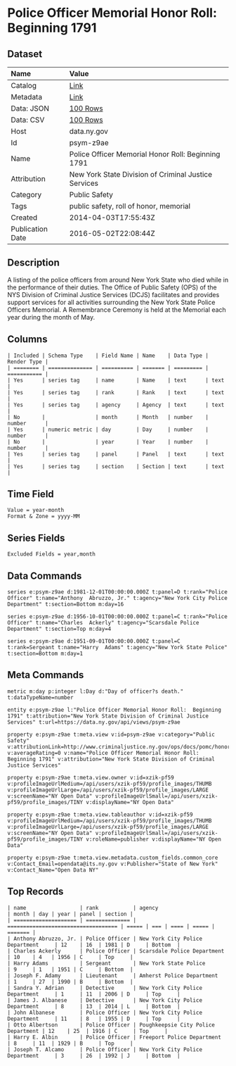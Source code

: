 # Police Officer Memorial Honor Roll: Beginning 1791

## Dataset

| Name | Value |
| :--- | :---- |
| Catalog | [Link](https://catalog.data.gov/dataset/police-officer-memorial-honor-roll-beginning-1791) |
| Metadata | [Link](https://data.ny.gov/api/views/psym-z9ae) |
| Data: JSON | [100 Rows](https://data.ny.gov/api/views/psym-z9ae/rows.json?max_rows=100) |
| Data: CSV | [100 Rows](https://data.ny.gov/api/views/psym-z9ae/rows.csv?max_rows=100) |
| Host | data.ny.gov |
| Id | psym-z9ae |
| Name | Police Officer Memorial Honor Roll: Beginning 1791 |
| Attribution | New York State Division of Criminal Justice Services |
| Category | Public Safety |
| Tags | public safety, roll of honor, memorial |
| Created | 2014-04-03T17:55:43Z |
| Publication Date | 2016-05-02T22:08:44Z |

## Description

A listing of the police officers from around New York State who died while in the performance of their duties.  The Office of Public Safety (OPS) of the NYS Division of Criminal Justice Services (DCJS) facilitates and provides support services for all activities surrounding the New York State Police Officers Memorial.  A Remembrance Ceremony is held at the Memorial each year during the month of May.

## Columns

```ls
| Included | Schema Type    | Field Name | Name    | Data Type | Render Type |
| ======== | ============== | ========== | ======= | ========= | =========== |
| Yes      | series tag     | name       | Name    | text      | text        |
| Yes      | series tag     | rank       | Rank    | text      | text        |
| Yes      | series tag     | agency     | Agency  | text      | text        |
| No       |                | month      | Month   | number    | number      |
| Yes      | numeric metric | day        | Day     | number    | number      |
| No       |                | year       | Year    | number    | number      |
| Yes      | series tag     | panel      | Panel   | text      | text        |
| Yes      | series tag     | section    | Section | text      | text        |
```

## Time Field

```ls
Value = year-month
Format & Zone = yyyy-MM
```

## Series Fields

```ls
Excluded Fields = year,month
```

## Data Commands

```ls
series e:psym-z9ae d:1981-12-01T00:00:00.000Z t:panel=D t:rank="Police Officer" t:name="Anthony  Abruzzo, Jr." t:agency="New York City Police Department" t:section=Bottom m:day=16

series e:psym-z9ae d:1956-10-01T00:00:00.000Z t:panel=C t:rank="Police Officer" t:name="Charles  Ackerly" t:agency="Scarsdale Police Department" t:section=Top m:day=4

series e:psym-z9ae d:1951-09-01T00:00:00.000Z t:panel=C t:rank=Sergeant t:name="Harry  Adams" t:agency="New York State Police" t:section=Bottom m:day=1
```

## Meta Commands

```ls
metric m:day p:integer l:Day d:"Day of officer?s death." t:dataTypeName=number

entity e:psym-z9ae l:"Police Officer Memorial Honor Roll:  Beginning 1791" t:attribution="New York State Division of Criminal Justice Services" t:url=https://data.ny.gov/api/views/psym-z9ae

property e:psym-z9ae t:meta.view v:id=psym-z9ae v:category="Public Safety" v:attributionLink=http://www.criminaljustice.ny.gov/ops/docs/pomc/honorroll.pdf v:averageRating=0 v:name="Police Officer Memorial Honor Roll:  Beginning 1791" v:attribution="New York State Division of Criminal Justice Services"

property e:psym-z9ae t:meta.view.owner v:id=xzik-pf59 v:profileImageUrlMedium=/api/users/xzik-pf59/profile_images/THUMB v:profileImageUrlLarge=/api/users/xzik-pf59/profile_images/LARGE v:screenName="NY Open Data" v:profileImageUrlSmall=/api/users/xzik-pf59/profile_images/TINY v:displayName="NY Open Data"

property e:psym-z9ae t:meta.view.tableauthor v:id=xzik-pf59 v:profileImageUrlMedium=/api/users/xzik-pf59/profile_images/THUMB v:profileImageUrlLarge=/api/users/xzik-pf59/profile_images/LARGE v:screenName="NY Open Data" v:profileImageUrlSmall=/api/users/xzik-pf59/profile_images/TINY v:roleName=publisher v:displayName="NY Open Data"

property e:psym-z9ae t:meta.view.metadata.custom_fields.common_core v:Contact_Email=opendata@its.ny.gov v:Publisher="State of New York" v:Contact_Name="Open Data NY"
```

## Top Records

```ls
| name                 | rank           | agency                              | month | day | year | panel | section | 
| ==================== | ============== | =================================== | ===== | === | ==== | ===== | ======= | 
| Anthony Abruzzo, Jr. | Police Officer | New York City Police Department     | 12    | 16  | 1981 | D     | Bottom  | 
| Charles Ackerly      | Police Officer | Scarsdale Police Department         | 10    | 4   | 1956 | C     | Top     | 
| Harry Adams          | Sergeant       | New York State Police               | 9     | 1   | 1951 | C     | Bottom  | 
| Joseph F. Adamy      | Lieutenant     | Amherst Police Department           | 1     | 27  | 1990 | B     | Bottom  | 
| Sandra Y. Adrian     | Detective      | New York City Police Department     | 1     | 11  | 2006 | D     | Top     | 
| James J. Albanese    | Detective      | New York City Police Department     | 8     | 13  | 2014 | L     | Bottom  | 
| John Albanese        | Police Officer | New York City Police Department     | 11    | 8   | 1955 | D     | Top     | 
| Otto Albertson       | Police Officer | Poughkeepsie City Police Department | 12    | 25  | 1916 | C     | Top     | 
| Harry E. Albin       | Police Officer | Freeport Police Department          | 8     | 11  | 1929 | B     | Top     | 
| Joseph T. Alcamo     | Police Officer | New York City Police Department     | 3     | 26  | 1992 | J     | Bottom  | 
```
